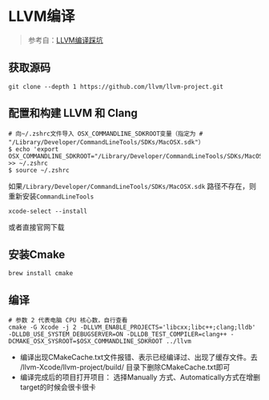 # LLVM编译

> 参考自：[LLVM编译踩坑](https://note.youdao.com/ynoteshare1/index.html?id=3295dab53f628dc0684a12ec39526738&type=note?auto)

## 获取源码

```shell
git clone --depth 1 https://github.com/llvm/llvm-project.git
```

## 配置和构建 LLVM 和 Clang

```shell
# 向~/.zshrc文件导入 OSX_COMMANDLINE_SDKROOT变量（指定为 # "/Library/Developer/CommandLineTools/SDKs/MacOSX.sdk"）
$ echo 'export OSX_COMMANDLINE_SDKROOT="/Library/Developer/CommandLineTools/SDKs/MacOSX.sdk"' >> ~/.zshrc 
$ source ~/.zshrc
```

如果`/Library/Developer/CommandLineTools/SDKs/MacOSX.sdk` 路径不存在，则重新安装`CommandLineTools`

```shell
xcode-select --install
```

或者直接官网下载

## 安装Cmake

```shell
brew install cmake 
```

## 编译

```shell
# 参数 2 代表电脑 CPU 核心数，自行查看
cmake -G Xcode -j 2 -DLLVM_ENABLE_PROJECTS='libcxx;libc++;clang;lldb' -DLLDB_USE_SYSTEM_DEBUGSERVER=ON -DLLDB_TEST_COMPILER=clang++ -DCMAKE_OSX_SYSROOT=$OSX_COMMANDLINE_SDKROOT ../llvm
```

* 编译出现CMakeCache.txt文件报错、表示已经编译过、出现了缓存文件。去 /llvm-Xcode/llvm-project/build/ 目录下删除CMakeCache.txt即可
* 编译完成后的项目打开项目： 选择Manually 方式、Automatically方式在增删target的时候会很卡很卡 

